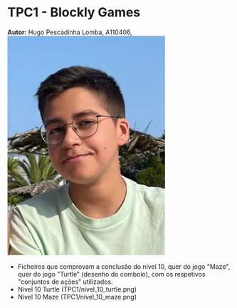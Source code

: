 # TPC1 - Blockly Games
**Autor:** Hugo Pescadinha Lomba, A110406, ![Minha foto](TPC1/Imagens/minha_foto.jpg) 
- Ficheiros que comprovam a conclusão do nível 10, quer do jogo "Maze", quer do jogo "Turtle" (desenho do comboio), com os respetivos "conjuntos de ações" utilizados.
- Nível 10 Turtle (TPC1/nível_10_turtle.png)
- Nível 10 Maze (TPC1/nível_10_maze.png)
